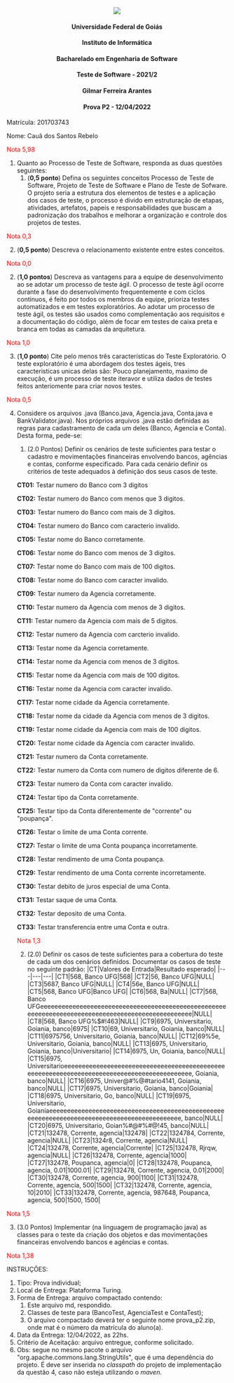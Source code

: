 <div align=center>
  <img src="brasaooficialcolorido.png">
</div>

#### <p style="text-align: center;">Universidade Federal de Goiás</p>
#### <p style="text-align: center;">Instituto de Informática</p>
#### <p style="text-align: center;">Bacharelado em Engenharia de Software</p>
#### <p style="text-align: center;">Teste de Software - 2021/2</p>
#### <p style="text-align: center;">Gilmar Ferreira Arantes</p>
####  <p style="text-align: center;"> Prova P2 - 12/04/2022</p>

Matrícula: 201703743

Nome: Cauã dos Santos Rebelo

<p><font color="red">Nota 5,98</font></p>


1. Quanto ao Processo de Teste de Software, responda as duas questões seguintes:
   1. (**0,5 ponto**) Defina os seguintes conceitos Processo de Teste de Software, Projeto de Teste de Software e Plano de Teste de Sofware.
O projeto seria a estrutura dos elementos de testes e a aplicação dos casos de teste, o processo é divido em estruturação de etapas, atividades, artefatos, papeis e responsabilidades que buscam a padronização dos trabalhos e melhorar a organização e controle dos projetos de testes.

<p><font color="red">Nota 0,3</font></p>

   2. (**0,5 ponto**) Descreva o relacionamento existente entre estes conceitos.

<p><font color="red">Nota 0,0</font></p>

2. (**1,0 pontos**) Descreva as vantagens para a equipe de desenvolvimento ao se adotar um processo de teste ágil.
O processo de teste ágil ocorre durante a fase do desenvolvimento frequentemente e com ciclos continuos, é feito por todos os membros da equipe, prioriza testes automatizados e em testes exploratórios. Ao adotar um processo de teste ágil, os testes são usados como complementação aos requisitos e a documentação do código, além de focar em testes de caixa preta e branca em todas as camadas da arquitetura.
<p><font color="red">Nota 1,0</font></p>

3. (**1,0 ponto**) Cite pelo menos três características do Teste Exploratório.
O teste exploratório é uma abordagem dos testes ágeis, tres caracteristicas unicas delas são: Pouco planejamento, maximo de execução, é um processo de teste iteravor e utiliza dados de testes feitos anteriomente para criar novos testes.
<p><font color="red">Nota 0,5</font></p>

4. Considere os arquivos .java (Banco.java, Agencia.java, Conta.java e BankValidator.java). Nos próprios arquivos .java estão definidas as regras para cadastramento de cada um deles (Banco, Agencia e Conta). Desta forma, pede-se:
   1. (2.0 Pontos) Definir os cenários de teste suficientes para testar o cadastro e movimentações financeiras envolvendo bancos, agências e contas, conforme especificado. Para cada cenário definir os critérios de teste adequados à definição dos seus casos de teste.

   **CT01:** Testar numero do Banco com 3 digitos

   **CT02:** Testar numero do Banco com menos que 3 digitos.

   **CT03:** Testar numero do Banco com mais de 3 digitos.

   **CT04:** Testar numero do Banco com caracterio invalido.

   **CT05:** Testar nome do Banco corretamente.

   **CT06:** Testar nome do Banco com menos de 3 digitos.

   **CT07:** Testar nome do Banco com mais de 100 digitos.

   **CT08:** Testar nome do Banco com caracter invalido.

   **CT09:** Testar numero da Agencia corretamente.

   **CT10:** Testar numero da Agencia com menos de 3 digitos.

   **CT11:** Testar numero da Agencia com mais de 5 digitos.

   **CT12:** Testar numero da Agencia com carcterio invalido.

   **CT13:** Testar nome da Agencia corretamente.

   **CT14:** Testar nome da Agencia com menos de 3 digitos.

   **CT15:** Testar nome da Agencia com mais de 100 digitos.

   **CT16:** Testar nome da Agencia com caracter invalido.

   **CT17:** Testar nome cidade da Agencia corretamente.

   **CT18:** Testar nome da cidade da Agencia com menos de 3 digitos.

   **CT19:** Testar nome cidade da Agencia com mais de 100 digitos.

   **CT20:** Testar nome cidade da Agencia com caracter invalido.

   **CT21:** Testar numero da Conta corretamente.

   **CT22:** Testar numero da Conta com numero de digitos diferente de 6.

   **CT23:** Testar numero da Conta com caracter invalido.

   **CT24:** Testar tipo da Conta corretamente.

   **CT25:** Testar tipo da Conta diferentemente de "corrente" ou "poupança".

   **CT26:** Testar o limite de uma Conta corrente.

   **CT27:** Testar o limite de uma Conta poupança incorretamente.

   **CT28:** Testar rendimento de uma Conta poupança.

   **CT29:** Testar rendimento de uma Conta corrente incorretamente.

   **CT30:** Testar debito de juros especial de uma Conta.

   **CT31:** Testar saque de uma Conta.

   **CT32:** Testar deposito de uma Conta.

   **CT33:** Testar transferencia entre uma Conta e outra.

   <p><font color="red">Nota 1,3</font></p>

   2. (2.0) Definir os casos de teste suficientes para a cobertura do teste de cada um dos cenários definidos. Documentar os casos de teste no seguinte padrão:
   |CT|Valores de Entrada|Resultado esperado|
   |---|---|---|
   |CT1|568, Banco UFG|568|
   |CT2|56, Banco UFG|NULL|
   |CT3|5687, Banco UFG|NULL|
   |CT4|56e, Banco UFG|NULL|
   |CT5|568, Banco UFG|Banco UFG|
   |CT6|568, Ba|NULL|
   |CT7|568, Banco UFGeeeeeeeeeeeeeeeeeeeeeeeeeeeeeeeeeeeeeeeeeeeeeeeeeeeeeeeeeeeeeeeeeeeeeeeeeeeeeeeeeeeeeeeeeeeeeeeeee|NULL|
   |CT8|568, Banco UFG%$#!463|NULL|
   |CT9|6975, Universitario, Goiania, banco|6975|
   |CT10|69, Universitario, Goiania, banco|NULL|
   |CT11|6975756, Universitario, Goiania, banco|NULL|
   |CT12|69%5e, Universitario, Goiania, banco|NULL|
   |CT13|6975, Universitario, Goiania, banco|Universitario|
   |CT14|6975, Un, Goiania, banco|NULL|
   |CT15|6975, Universitarioeeeeeeeeeeeeeeeeeeeeeeeeeeeeeeeeeeeeeeeeeeeeeeeeeeeeeeeeeeeeeeeeeeeeeeeeeeeeeeeeeeeeeeeeeee, Goiania, banco|NULL|
   |CT16|6975, Univer@#%@#tario4141, Goiania, banco|NULL|
   |CT17|6975, Universitario, Goiania, banco|Goiania|
   |CT18|6975, Universitario, Go, banco|NULL|
   |CT19|6975, Universitario, Goianiaeeeeeeeeeeeeeeeeeeeeeeeeeeeeeeeeeeeeeeeeeeeeeeeeeeeeeeeeeeeeeeeeeeeeeeeeeeeeeeeeeeeeeeeeeeee, banco|NULL|
   |CT20|6975, Universitario, Goian%#@#%#@!45, banco|NULL|
   |CT21|132478, Corrente, agencia|132478|
   |CT22|1324784, Corrente, agencia|NULL|
   |CT23|1324r8, Corrente, agencia|NULL|
   |CT24|132478, Corrente, agencia|Corrente|
   |CT25|132478, Rjrqw, agencia|NULL|
   |CT26|132478, Corrente, agencia|1000|
   |CT27|132478, Poupanca, agencia|0|
   |CT28|132478, Poupanca, agencia, 0.01|1000.01|
   |CT29|132478, Corrente, agencia, 0.01|2000|
   |CT30|132478, Corrente, agencia, 900|1100|
   |CT31|132478, Corrente, agencia, 500|1500|
   |CT32|132478, Corrente, agencia, 10|2010|
   |CT33|132478, Corrente, agencia, 987648, Poupanca, agencia, 500|1500, 1500|

<p><font color="red">Nota 1,5</font></p>

3. (3.0 Pontos) Implementar (na linguagem de programação java) as classes para o teste da criação dos objetos e das movimentações financeiras envolvendo bancos e agências e contas.

<p><font color="red">Nota 1,38</font></p>


INSTRUÇÕES:
1. Tipo: Prova individual;
2. Local de Entrega: Plataforma Turing.
3. Forma de Entrega: arquivo compactado contendo:
   1. Este arquivo md, respondido.
   2. Classes de teste para (BancoTest, AgenciaTest e ContaTest);
   3. O arquivo compactado deverá ter o seguinte nome prova_p2<mat>.zip, onde mat é o número da matrícula do aluno(a).
5. Data da Entrega: 12/04/2022, as 22hs.
6. Critério de Aceitação: arquivo entregue, conforme solicitado.
7. Obs: segue no mesmo pacote o arquivo "org.apache.commons.lang.StringUtils", que é uma dependência do projeto. É deve ser inserida no _classpath_ do projeto de implementação da questão 4, caso não esteja utilizando o _maven_.
